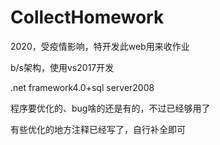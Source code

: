 # CollectHomework

2020，受疫情影响，特开发此web用来收作业

b/s架构，使用vs2017开发

.net framework4.0+sql server2008

程序要优化的、bug啥的还是有的，不过已经够用了

有些优化的地方注释已经写了，自行补全即可
